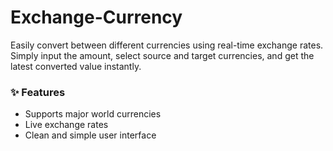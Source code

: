 # Exchange-Currency


Easily convert between different currencies using real-time exchange rates.  
Simply input the amount, select source and target currencies, and get the latest converted value instantly.

### ✨ Features
- Supports major world currencies
- Live exchange rates
- Clean and simple user interface
